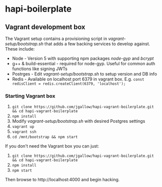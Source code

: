 # hapi-boilerplate

## Vagrant development box

The Vagrant setup contains a provisioning script in *vagrant-setup/bootstrap.sh* that adds a few backing services to develop against. These include:

  * Node - Version 5 with supporting npm packages *node-gyp* and *bcrypt*
  * g++ & build-essential - required for node-gyp. Useful for common auth functions like signing JWTs
  * Postrges - Edit *vagrant-setup/bootstrap.sh* to setup version and DB info
  * Redis - Available on localhost port 6379 in vagrant box. E.g. `const redisClient = redis.createClient(6379, 'localhost');`

### Starting Vagrant box

1. `git clone https://github.com/jgallow/hapi-vagrant-boilerplate.git && cd hapi-vagrant-boilerplate`
2. `npm install`
3. Modify *vagrant-setup/bootstrap.sh* with desired Postgres settings
4. `vagrant up`
5. `vagrant ssh`
6. `cd /mnt/bootstrap && npm start`

If you don't need the Vagrant box you can just:

1. `git clone https://github.com/jgallow/hapi-vagrant-boilerplate.git && cd hapi-vagrant-boilerplate`
2. `npm install`
3. `npm start`

Then browse to http://localhost:4000 and begin hacking.
